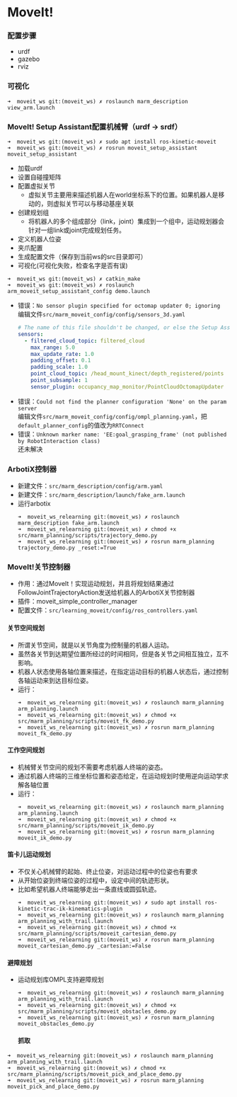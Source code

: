 # MoveIt!

### 配置步骤
- urdf
- gazebo
- rviz

### 可视化
```shell
➜  moveit_ws git:(moveit_ws) ✗ roslaunch marm_description view_arm.launch
```

### MoveIt! Setup Assistant配置机械臂（urdf -> srdf）

```shell
➜  moveit_ws git:(moveit_ws) ✗ sudo apt install ros-kinetic-moveit
➜  moveit_ws git:(moveit_ws) ✗ rosrun moveit_setup_assistant moveit_setup_assistant
```
- 加载urdf
- 设置自碰撞矩阵
- 配置虚拟关节
    - 虚拟关节主要用来描述机器人在world坐标系下的位置。如果机器人是移动的，则虚拟关节可以与移动基座关联
- 创建规划组
    - 将机器人的多个组成部分（link，joint）集成到一个组中，运动规划器会针对一组link或joint完成规划任务。
- 定义机器人位姿
- 夹爪配置
- 生成配置文件（保存到当前ws的src目录即可）
- 可视化(可视化失败，检查名字是否有误)
```shell
➜  moveit_ws git:(moveit_ws) ✗ catkin_make
➜  moveit_ws git:(moveit_ws) ✗ roslaunch arm_moveit_setup_assistant_config demo.launch
```
- 错误：`No sensor plugin specified for octomap updater 0; ignoring` \
    编辑文件`src/marm_moveit_config/config/sensors_3d.yaml`
    ```yaml
    # The name of this file shouldn't be changed, or else the Setup Assistant won't detect it
    sensors:
      - filtered_cloud_topic: filtered_cloud
        max_range: 5.0
        max_update_rate: 1.0
        padding_offset: 0.1
        padding_scale: 1.0
        point_cloud_topic: /head_mount_kinect/depth_registered/points
        point_subsample: 1
        sensor_plugin: occupancy_map_monitor/PointCloudOctomapUpdater
    ```
- 错误：`Could not find the planner configuration 'None' on the param server` \
    编辑文件`src/marm_moveit_config/config/ompl_planning.yaml`，把`default_planner_config`的值改为`RRTConnect`
- 错误：`Unknown marker name: 'EE:goal_grasping_frame' (not published by RobotInteraction class)` \
    还未解决

### ArbotiX控制器
- 新建文件：`src/marm_description/config/arm.yaml`
- 新建文件：`src/marm_description/launch/fake_arm.launch`
- 运行arbotix
  ```shell 
  ➜  moveit_ws_relearning git:(moveit_ws) ✗ roslaunch marm_description fake_arm.launch
  ➜  moveit_ws_relearning git:(moveit_ws) ✗ chmod +x src/marm_planning/scripts/trajectory_demo.py
  ➜  moveit_ws_relearning git:(moveit_ws) ✗ rosrun marm_planning trajectory_demo.py _reset:=True
  ```

### MoveIt!关节控制器
- 作用：通过MoveIt！实现运动规划，并且将规划结果通过FollowJointTrajectoryAction发送给机器人的ArbotiX关节控制器
- 插件：moveit_simple_controller_manager
- 配置文件：`src/learning_moveit/config/ros_controllers.yaml`

#### 关节空间规划
- 所谓关节空间，就是以关节角度为控制量的机器人运动。
- 虽然各关节到达期望位置所经过的时间相同，但是各关节之间相互独立，互不影响。
- 机器人状态使用各轴位置来描述，在指定运动目标的机器人状态后，通过控制各轴运动来到达目标位姿。
- 运行：
  ```shell
  ➜  moveit_ws_relearning git:(moveit_ws) ✗ roslaunch marm_planning arm_planning.launch
  ➜  moveit_ws_relearning git:(moveit_ws) ✗ chmod +x src/marm_planning/scripts/moveit_fk_demo.py
  ➜  moveit_ws_relearning git:(moveit_ws) ✗ rosrun marm_planning moveit_fk_demo.py
  ```
#### 工作空间规划
- 机械臂关节空间的规划不需要考虑机器人终端的姿态。
- 通过机器人终端的三维坐标位置和姿态给定，在运动规划时使用逆向运动学求解各轴位置
- 运行：
  ```shell
  ➜  moveit_ws_relearning git:(moveit_ws) ✗ roslaunch marm_planning arm_planning.launch
  ➜  moveit_ws_relearning git:(moveit_ws) ✗ chmod +x src/marm_planning/scripts/moveit_ik_demo.py
  ➜  moveit_ws_relearning git:(moveit_ws) ✗ rosrun marm_planning moveit_ik_demo.py
  ```

#### 笛卡儿运动规划
- 不仅关心机械臂的起始、终止位姿，对运动过程中的位姿也有要求
- 从开始位姿到终端位姿的过程中，设定中间的轨迹形状。
- 比如希望机器人终端能够走出一条直线或圆弧轨迹。
  ```shell
  ➜  moveit_ws_relearning git:(moveit_ws) ✗ sudo apt install ros-kinetic-trac-ik-kinematics-plugin
  ➜  moveit_ws_relearning git:(moveit_ws) ✗ roslaunch marm_planning arm_planning_with_trail.launch
  ➜  moveit_ws_relearning git:(moveit_ws) ✗ chmod +x src/marm_planning/scripts/moveit_cartesian_demo.py
  ➜  moveit_ws_relearning git:(moveit_ws) ✗ rosrun marm_planning moveit_cartesian_demo.py _cartesian:=False
  ```

#### 避障规划
- 运动规划库OMPL支持避障规划
  ```shell
  ➜  moveit_ws_relearning git:(moveit_ws) ✗ roslaunch marm_planning arm_planning_with_trail.launch
  ➜  moveit_ws_relearning git:(moveit_ws) ✗ chmod +x src/marm_planning/scripts/moveit_obstacles_demo.py
  ➜  moveit_ws_relearning git:(moveit_ws) ✗ rosrun marm_planning moveit_obstacles_demo.py
  ```

  #### 抓取
```shell
➜  moveit_ws_relearning git:(moveit_ws) ✗ roslaunch marm_planning arm_planning_with_trail.launch
➜  moveit_ws_relearning git:(moveit_ws) ✗ chmod +x src/marm_planning/scripts/moveit_pick_and_place_demo.py
➜  moveit_ws_relearning git:(moveit_ws) ✗ rosrun marm_planning moveit_pick_and_place_demo.py
```